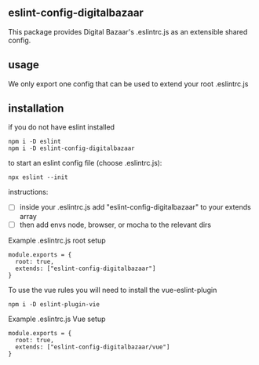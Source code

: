 ## eslint-config-digitalbazaar

This package provides Digital Bazaar's .eslintrc.js as an extensible shared config.


## usage
We only export one config that can be used to extend your root .eslintrc.js


## installation

if you do not have eslint installed
```
npm i -D eslint
npm i -D eslint-config-digitalbazaar
```

to start an eslint config file (choose .eslintrc.js):
```
npx eslint --init
```

instructions:
- [ ] inside your .eslintrc.js add "eslint-config-digitalbazaar" to your extends array
- [ ] then add envs node, browser, or mocha to the relevant dirs

Example .eslintrc.js root setup
```
module.exports = {
  root: true,
  extends: ["eslint-config-digitalbazaar"]
}
```

To use the vue rules you will need to install the vue-eslint-plugin
```
npm i -D eslint-plugin-vie
```
Example .eslintrc.js Vue setup

```
module.exports = {
  root: true,
  extends: ["eslint-config-digitalbazaar/vue"]
}
```

